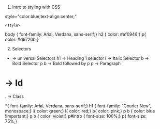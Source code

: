   
1. Intro to styling with CSS  

<!-- For Inline CSS -->
style="color:blue;text-align:center;"


<!-- For Internal CSS -->

    <style>
body {
  font-family: Arial, Verdana, sans-serif;}
h2 {
  color: #af0946;}
p{
color: #d9720b;}
    </style>



2. Selectors

* -> universal Selectors
h1  -> Heading 1 selector
i -> Italic Selector
b -> Bold Selector
p b -> Bold followed by p
p -> Paragraph
# -> Id
. -> Class

*{
font-family: Arial, Verdana, sans-serif;}
h1 {
  font-family: "Courier New", monospace;}
i{
color: green;}
i{
color: red;}
b{
color: pink;}
p b {
color: blue !important;}
p b {
color: violet;}
p#intro {
  font-size: 100%;}
p{
font-size: 75%;}